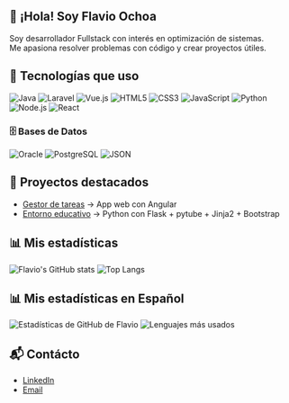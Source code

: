 ## 👋 ¡Hola! Soy Flavio Ochoa  
Soy desarrollador Fullstack con interés en optimización de sistemas.  
Me apasiona resolver problemas con código y crear proyectos útiles.
## 🚀 Tecnologías que uso
![Java](https://img.shields.io/badge/Java-ED8B00?logo=java&logoColor=white)
![Laravel](https://img.shields.io/badge/Laravel-FF2D20?logo=laravel&logoColor=white)
![Vue.js](https://img.shields.io/badge/Vue.js-35495E?logo=vue.js&logoColor=4FC08D)
![HTML5](https://img.shields.io/badge/HTML5-E34F26?logo=html5&logoColor=white)
![CSS3](https://img.shields.io/badge/CSS3-1572B6?logo=css3&logoColor=white)
![JavaScript](https://img.shields.io/badge/JavaScript-F7DF1E?logo=javascript&logoColor=black)
![Python](https://img.shields.io/badge/Python-3776AB?logo=python&logoColor=white)
![Node.js](https://img.shields.io/badge/Node.js-339933?logo=node.js&logoColor=white)
![React](https://img.shields.io/badge/React-20232A?logo=react&logoColor=61DAFB)
### 🗄️ Bases de Datos
![Oracle](https://img.shields.io/badge/Oracle-F80000?logo=oracle&logoColor=white)
![PostgreSQL](https://img.shields.io/badge/PostgreSQL-316192?logo=postgresql&logoColor=white)
![JSON](https://img.shields.io/badge/JSON-000000?logo=json&logoColor=white)
## 📌 Proyectos destacados
- [Gestor de tareas](https://github.com/flavioOchoa1/crud) → App web con Angular
- [Entorno educativo](https://github.com/flavioOchoa1/youtube_downloader_web) → Python con Flask  + pytube + Jinja2  + Bootstrap 
## 📊 Mis estadísticas
![Flavio's GitHub stats](https://github-readme-stats.vercel.app/api?username=flavioOchoa1&show_icons=true&theme=tokyonight)
![Top Langs](https://github-readme-stats.vercel.app/api/top-langs/?username=flavioOchoa1&layout=compact&theme=tokyonight)
## 📊 Mis estadísticas en Español
![Estadísticas de GitHub de Flavio](https://github-readme-stats.vercel.app/api?username=flavioOchoa1&show_icons=true&theme=tokyonight&locale=es)
![Lenguajes más usados](https://github-readme-stats.vercel.app/api/top-langs/?username=flavioOchoa1&layout=compact&theme=tokyonight&locale=es)

## 📬 Contácto
- [LinkedIn](www.linkedin.com/in/arturoochoa1)
- [Email](mailto:flavioarturoo@gmail.com)
